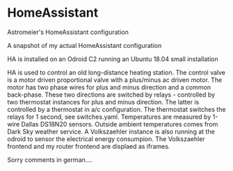 # HomeAssistant
Astromeier's HomeAssistant configuration

A snapshot of my actual HomeAssistant configuration

HA is installed on an Odroid C2 running an Ubuntu 18.04 small installation

HA is used to control an old long-distance heating station.
The control valve is a motor driven proportional valve with a plus/minus ac driven motor.
The motor has two phase wires for plus and minus direction and a common back-phase.
These two directions are switched by relays - controlled by two thermostat instances for plus and minus direction. 
The latter is controlled by a thermostat in a/c configuration.
The thermostat switches the relays for 1 second, see switches.yaml.
Temperatures are measured by 1-wire Dallas DS18N20 sensors.
Outside ambient temperatures comes from Dark Sky weather service.
A Volkszaehler instance is also running at the odroid to sensor the electrical energy consumpion.
The Volkszaehler frontend and my router frontend are displaed as iframes.

Sorry comments in german....
